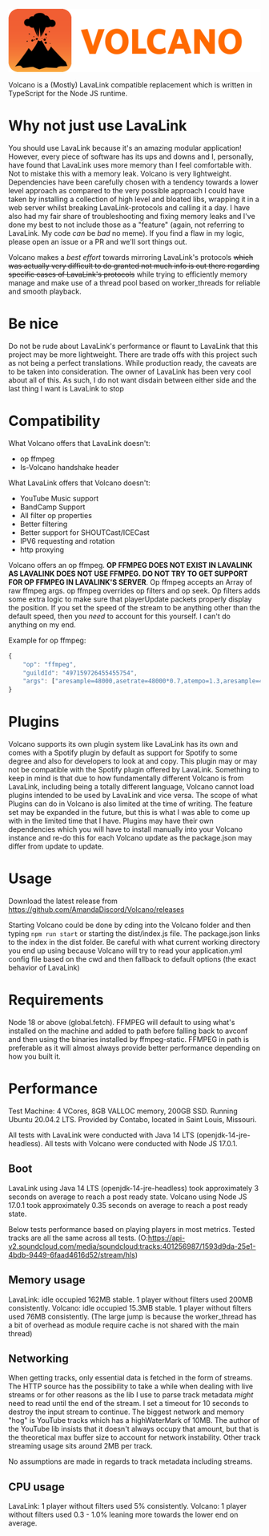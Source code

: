 ![Volcano's icon, a cartoon style volcano eruption with the text "volcano".](./images/volcano-icon.png)

Volcano is a (Mostly) LavaLink compatible replacement which is written in TypeScript for the Node JS runtime.

# Why not just use LavaLink
You should use LavaLink because it's an amazing modular application!
However, every piece of software has its ups and downs and I, personally, have found that LavaLink uses more memory than I feel comfortable with. Not to mistake this with a memory leak. Volcano is very lightweight. Dependencies have been carefully chosen with a tendency towards a lower level approach as compared to the very possible approach I could have taken by installing a collection of high level and bloated libs, wrapping it in a web server whilst breaking LavaLink-protocols and calling it a day. I have also had my fair share of troubleshooting and fixing memory leaks and I've done my best to not include those as a "feature" (again, not referring to LavaLink. My code *can* be *bad* no meme). If you find a flaw in my logic, please open an issue or a PR and we'll sort things out.

Volcano makes a *best effort* towards mirroring LavaLink's protocols ~~which was actually very difficult to do granted not much info is out there regarding specific cases of LavaLink's protocols~~ while trying to efficiently memory manage and make use of a thread pool based on worker_threads for reliable and smooth playback.

# Be nice
Do not be rude about LavaLink's performance or flaunt to LavaLink that this project may be more lightweight. There are trade offs with this project such as not being a perfect translations. While production ready, the caveats are to be taken into consideration. The owner of LavaLink has been very cool about all of this. As such, I do not want disdain between either side and the last thing I want is LavaLink to stop

# Compatibility
What Volcano offers that LavaLink doesn't:
- op ffmpeg
- Is-Volcano handshake header

What LavaLink offers that Volcano doesn't:
- YouTube Music support
- BandCamp Support
- All filter op properties
- Better filtering
- Better support for SHOUTCast/ICECast
- IPV6 requesting and rotation
- http proxying

Volcano offers an op ffmpeg. **OP FFMPEG DOES NOT EXIST IN LAVALINK AS LAVALINK DOES NOT USE FFMPEG. DO NOT TRY TO GET SUPPORT FOR OP FFMPEG IN LAVALINK'S SERVER**. Op ffmpeg accepts an Array of raw ffmpeg args. op ffmpeg overrides op filters and op seek. Op filters adds some extra logic to make sure that playerUpdate packets properly display the position. If you set the speed of the stream to be anything other than the default speed, then you *need* to account for this yourself. I can't do anything on my end.

Example for op ffmpeg:
```js
{
	"op": "ffmpeg",
	"guildId": "497159726455455754",
	"args": ["aresample=48000,asetrate=48000*0.7,atempo=1.3,aresample=48000"]
}
```

# Plugins
Volcano supports its own plugin system like LavaLink has its own and comes with a Spotify plugin by default as support for Spotify to some degree and also for developers to look at and copy. This plugin may or may not be compatible with the Spotify plugin offered by LavaLink. Something to keep in mind is that due to how fundamentally different Volcano is from LavaLink, including being a totally different language, Volcano cannot load plugins intended to be used by LavaLink and vice versa. The scope of what Plugins can do in Volcano is also limited at the time of writing. The feature set may be expanded in the future, but this is what I was able to come up with in the limited time that I have. Plugins may have their own dependencies which you will have to install manually into your Volcano instance and re-do this for each Volcano update as the package.json may differ from update to update.

# Usage
Download the latest release from https://github.com/AmandaDiscord/Volcano/releases

Starting Volcano could be done by cding into the Volcano folder and then typing `npm run start` or starting the dist/index.js file. The package.json links to the index in the dist folder.
Be careful with what current working directory you end up using because Volcano will try to read your application.yml config file based on the cwd and then fallback to default options (the exact behavior of LavaLink)

# Requirements
Node 18 or above (global.fetch).
FFMPEG will default to using what's installed on the machine and added to path before falling back to avconf and then using the binaries installed by ffmpeg-static.
FFMPEG in path is preferable as it will almost always provide better performance depending on how you built it.

# Performance
Test Machine: 4 VCores, 8GB VALLOC memory, 200GB SSD. Running Ubuntu 20.04.2 LTS. Provided by Contabo, located in Saint Louis, Missouri.

All tests with LavaLink were conducted with Java 14 LTS (openjdk-14-jre-headless).
All tests with Volcano were conducted with Node JS 17.0.1.

## Boot
LavaLink using Java 14 LTS (openjdk-14-jre-headless) took approximately 3 seconds on average to reach a post ready state.
Volcano using Node JS 17.0.1 took approximately 0.35 seconds on average to reach a post ready state.

Below tests performance based on playing players in most metrics.
Tested tracks are all the same across all tests. (O:https://api-v2.soundcloud.com/media/soundcloud:tracks:401256987/1593d9da-25e1-4bdb-9449-6faad4616d52/stream/hls)

## Memory usage
LavaLink:
idle occupied 162MB stable.
1 player without filters used 200MB consistently.
Volcano:
idle occupied 15.3MB stable.
1 player without filters used 76MB consistently. (The large jump is because the worker_thread has a bit of overhead as module require cache is not shared with the main thread)

## Networking
When getting tracks, only essential data is fetched in the form of streams. The HTTP source has the possibility to take a while when dealing with live streams or for other reasons as the lib I use to parse track metadata *might* need to read until the end of the stream. I set a timeout for 10 seconds to destroy the input stream to continue. The biggest network and memory "hog" is YouTube tracks which has a highWaterMark of 10MB. The author of the YouTube lib insists that it doesn't always occupy that amount, but that is the theoretical max buffer size to account for network instability. Other track streaming usage sits around 2MB per track.

No assumptions are made in regards to track metadata including streams.

## CPU usage
LavaLink:
1 player without filters used 5% consistently.
Volcano:
1 player without filters used 0.3 - 1.0% leaning more towards the lower end on average.
